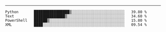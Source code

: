 ---

<!--START_SECTION:waka-->
```text
Python       ████████████████▒░░░░░░░░░░░░░░░░░░░░░░░░   39.80 % 
Text         ██████████████▒░░░░░░░░░░░░░░░░░░░░░░░░░░   34.60 % 
PowerShell   ██████▒░░░░░░░░░░░░░░░░░░░░░░░░░░░░░░░░░░   15.80 % 
XML          ████░░░░░░░░░░░░░░░░░░░░░░░░░░░░░░░░░░░░░   09.54 % 
```
<!--END_SECTION:waka-->


[linkedin]: https://www.linkedin.com/in/mohamed-elh/

